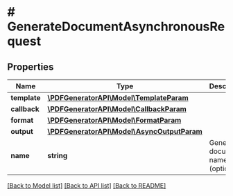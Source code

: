 # # GenerateDocumentAsynchronousRequest

## Properties

Name | Type | Description | Notes
------------ | ------------- | ------------- | -------------
**template** | [**\PDFGeneratorAPI\Model\TemplateParam**](TemplateParam.md) |  | [optional]
**callback** | [**\PDFGeneratorAPI\Model\CallbackParam**](CallbackParam.md) |  | [optional]
**format** | [**\PDFGeneratorAPI\Model\FormatParam**](FormatParam.md) |  | [optional]
**output** | [**\PDFGeneratorAPI\Model\AsyncOutputParam**](AsyncOutputParam.md) |  | [optional]
**name** | **string** | Generated document name (optional) | [optional] [default to '']

[[Back to Model list]](../../README.md#models) [[Back to API list]](../../README.md#endpoints) [[Back to README]](../../README.md)
